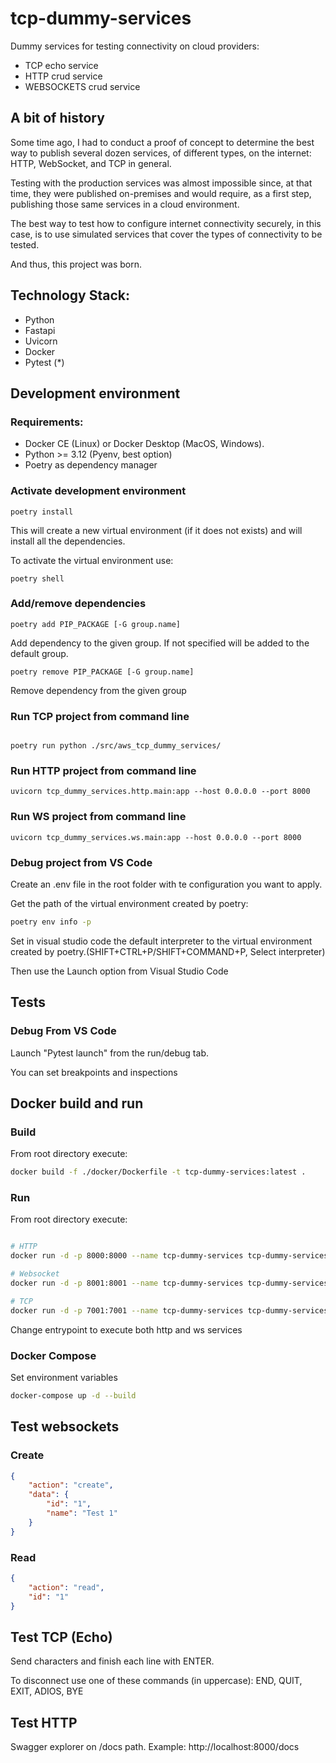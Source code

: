 # tcp-dummy-services

Dummy services for testing connectivity on cloud providers:
- TCP echo service
- HTTP crud service
- WEBSOCKETS crud service

## A bit of history

Some time ago, I had to conduct a proof of concept to determine the best way to publish several dozen services, of different types, on the internet: HTTP, WebSocket, and TCP in general.

Testing with the production services was almost impossible since, at that time, they were published on-premises and would require, as a first step, publishing those same services in a cloud environment.

The best way to test how to configure internet connectivity securely, in this case, is to use simulated services that cover the types of connectivity to be tested.

And thus, this project was born.

## Technology Stack:

- Python
- Fastapi
- Uvicorn
- Docker
- Pytest (\*)

## Development environment

### Requirements:

- Docker CE (Linux) or Docker Desktop (MacOS, Windows).
- Python >= 3.12 (Pyenv, best option)
- Poetry as dependency manager

### Activate development environment

```
poetry install
```

This will create a new virtual environment (if it does not exists) and will install all the dependencies.

To activate the virtual environment use:

```
poetry shell
```

### Add/remove dependencies

```
poetry add PIP_PACKAGE [-G group.name]
```

Add dependency to the given group. If not specified will be added to the default group.

```
poetry remove PIP_PACKAGE [-G group.name]
```

Remove dependency from the given group

### Run TCP project from command line

```

poetry run python ./src/aws_tcp_dummy_services/

```

### Run HTTP project from command line

```
uvicorn tcp_dummy_services.http.main:app --host 0.0.0.0 --port 8000
```

### Run WS project from command line

```
uvicorn tcp_dummy_services.ws.main:app --host 0.0.0.0 --port 8000
```

### Debug project from VS Code

Create an .env file in the root folder with te configuration you want to apply.

Get the path of the virtual environment created by poetry:

```bash
poetry env info -p
```

Set in visual studio code the default interpreter to the virtual environment created by poetry.(SHIFT+CTRL+P/SHIFT+COMMAND+P, Select interpreter)

Then use the Launch option from Visual Studio Code


## Tests

### Debug From VS Code


Launch "Pytest launch" from the run/debug tab.

You can set breakpoints and inspections

## Docker build and run

### Build

From root directory execute:

```bash
docker build -f ./docker/Dockerfile -t tcp-dummy-services:latest .
```

### Run

From root directory execute:

```bash

# HTTP
docker run -d -p 8000:8000 --name tcp-dummy-services tcp-dummy-services:latest sh -c "uvicorn tcp_dummy_services.http.main:app --host 0.0.0.0 --port 8000"

# Websocket
docker run -d -p 8001:8001 --name tcp-dummy-services tcp-dummy-services:latest sh -c "uvicorn tcp_dummy_services.ws.main:app --host 0.0.0.0 --port 8001"

# TCP
docker run -d -p 7001:7001 --name tcp-dummy-services tcp-dummy-services:latest sh -c "/code/tcp.sh"

```

Change entrypoint to execute both http and ws services

### Docker Compose

Set environment variables

```bash
docker-compose up -d --build

```


## Test websockets

### Create

```json
{
    "action": "create",
    "data": {
        "id": "1",
        "name": "Test 1"
    }
}
```

### Read

```json
{
    "action": "read",
    "id": "1"
}
```

## Test TCP (Echo)

Send characters and finish each line with ENTER.

To disconnect use one of these commands (in uppercase): END, QUIT, EXIT, ADIOS, BYE

## Test HTTP

Swagger explorer on /docs path. Example: http://localhost:8000/docs

